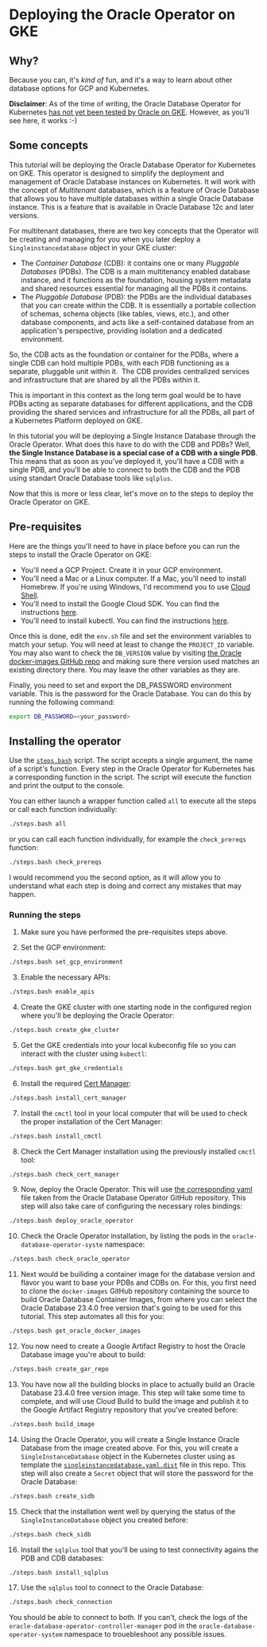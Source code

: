 # Deploying the Oracle Operator on GKE

## Why?

Because you can, it's _kind of_ fun, and it's a way to learn about other database options for GCP and Kubernetes.

**Disclaimer**: As of the time of writing, the Oracle Database Operator for Kubernetes [has not yet been tested by Oracle on GKE](https://github.com/oracle/oracle-database-operator?tab=readme-ov-file#release-status). However, as you'll see here, it works :-)

## Some concepts

This tutorial will be deploying the Oracle Database Operator for Kubernetes on GKE. This operator is designed to simplify the deployment and management of Oracle Database instances on Kubernetes. It will work with the concept of _Multitenant_ databases, which is a feature of Oracle Database that allows you to have multiple databases within a single Oracle Database instance. This is a feature that is available in Oracle Database 12c and later versions.

For multitenant databases, there are two key concepts that the Operator will be creating and managing for you when you later deploy a `Singleinstancedatabase` object in your GKE cluster:

- The _Container Database_ (CDB): it contains one or many _Pluggable Databases_ (PDBs). The CDB is a main multitenancy enabled database instance, and it functions as the foundation, housing system metadata and shared resources essential for managing all the PDBs it contains.
- The _Pluggable Database_ (PDB): the PDBs are the individual databases that you can create within the CDB. It is essentially a portable collection of schemas, schema objects (like tables, views, etc.), and other database components, and acts like a self-contained database from an application's perspective, providing isolation and a dedicated environment.

So, the CDB acts as the foundation or container for the PDBs, where a single CDB can hold multiple PDBs, with each PDB functioning as a separate, pluggable unit within it.  The CDB provides centralized services and infrastructure that are shared by all the PDBs within it.

This is important in this context as the long term goal would be to have PDBs acting as separate databases for different applications, and the CDB providing the shared services and infrastructure for all the PDBs, all part of a Kubernetes Platform deployed on GKE.

In this tutorial you will be deploying a Single Instance Database through the Oracle Operator. What does this have to do with the CDB and PDBs? Well, **the Single Instance Database is a special case of a CDB with a single PDB**. This means that as soon as you've deployed it, you'll have a CDB with a single PDB, and you'll be able to connect to both the CDB and the PDB using standart Oracle Database tools like `sqlplus`.

Now that this is more or less clear, let's move on to the steps to deploy the Oracle Operator on GKE.

## Pre-requisites

Here are the things you'll need to have in place before you can run the steps to install the Oracle Operator on GKE:

- You'll need a GCP Project. Create it in your GCP environment.
- You'll need a Mac or a Linux computer. If a Mac, you'll need to install Homebrew. If you're using Windows, I'd recommend you to use [Cloud Shell](https://cloud.google.com/shell/docs/launching-cloud-shell).
- You'll need to install the Google Cloud SDK.  You can find the instructions [here](https://cloud.google.com/sdk/docs/install).
- You'll need to install kubectl.  You can find the instructions [here](https://kubernetes.io/docs/tasks/tools/install-kubectl/).

Once this is done, edit the `env.sh` file and set the environment variables to match your setup. You will need at least to change the `PROJECT_ID` variable. You may also want to check the `DB_VERSION` value by visiting [the Oracle docker-images GitHub repo](https://github.com/oracle/docker-images/tree/main/OracleDatabase/SingleInstance/dockerfiles) and making sure there version used matches an existing directory there. You may leave the other variables as they are.

Finally, you need to set and export the DB_PASSWORD environment variable. This is the password for the Oracle Database. You can do this by running the following command:

```bash
export DB_PASSWORD=<your_password>
```

## Installing the operator

Use the [`steps.bash`](./steps.bash) script. The script accepts a single argument, the name of a script's function.  Every step in the Oracle Operator for Kubernetes has a corresponding function in the script.  The script will execute the function and print the output to the console.

You can either launch a wrapper function called `all` to execute all the steps or call each function individually:

```bash
./steps.bash all
```

or you can call each function individually, for example the `check_prereqs` function:

```bash
./steps.bash check_prereqs
```

I would recommend you the second option, as it will allow you to understand what each step is doing and correct any mistakes that may happen.

### Running the steps

1. Make sure you have performed the pre-requisites steps above.

2. Set the GCP environment:

```bash
./steps.bash set_gcp_environment
```

3. Enable the necessary APIs:

  ```bash
  ./steps.bash enable_apis
  ```

4. Create the GKE cluster with one starting node in the configured region where you'll be deploying the Oracle Operator:

  ```bash
  ./steps.bash create_gke_cluster
  ```

5. Get the GKE credentials into your local kubeconfig file so you can interact with the cluster using `kubectl`:

  ```bash
  ./steps.bash get_gke_credentials
  ```

6. Install the required [Cert Manager](https://cert-manager.io/):
  ```bash
  ./steps.bash install_cert_manager
  ```

7. Install the `cmctl` tool in your local computer that will be used to check the proper installation of the Cert Manager:
  
  ```bash
  ./steps.bash install_cmctl
  ```

8. Check the Cert Manager installation using the previously installed `cmctl` tool:

  ```bash
  ./steps.bash check_cert_manager
  ```

9. Now, deploy the Oracle Operator. This will use [the corresponding yaml](https://github.com/oracle/oracle-database-operator/blob/main/oracle-database-operator.yaml) file taken from the Oracle Database Operator GitHub repository. This step will also take care of configuring the necessary roles bindings:

  ```bash
  ./steps.bash deploy_oracle_operator
  ```

10. Check the Oracle Operator installation, by listing the pods in the `oracle-database-operator-syste` namespace:

  ```bash
  ./steps.bash check_oracle_operator
  ```

11. Next would be builiding a container image for the database version and flavor you want to base your PDBs and CDBs on. For this, you first need to clone the `docker-images` GitHub repository containing the source to build Oracle Database Container Images, from where you can select the Oracle Database 23.4.0 free version that's going to be used for this tutorial. This step automates all this for you:

  ```bash
  ./steps.bash get_oracle_docker_images
  ```
  
12. You now need to create a Google Artifact Registry to host the Oracle Database image you're about to build:

  ```bash
  ./steps.bash create_gar_repo
  ```

13. You have now all the building blocks in place to actually build an Oracle Database 23.4.0 free version image. This step will take some time to complete, and will use Cloud Build to build the image and publish it to the Google Artifact Registry repository that you've created before:

  ```bash
  ./steps.bash build_image
  ```

14. Using the Oracle Operator, you will create a Single Instance Oracle Database from the image created above. For this, you will create a `SingleInstanceDatabase` object in the Kubernetes cluster using as template the [`singleinstancedatabase.yaml.dist`](./k8s/singleinstancedatabase.yaml.dist) file in this repo. This step will also create a `Secret` object that will store the password for the Oracle Database:

  ```bash
  ./steps.bash create_sidb
  ```
  
15. Check that the installation went well by querying the status of the `SingleInstanceDatabase` object you created before:

  ```bash
  ./steps.bash check_sidb
  ```
  
16. Install the `sqlplus` tool that you'll be using to test connectivity agains the PDB and CDB databases:

  ```bash
  ./steps.bash install_sqlplus
  ```

17. Use the `sqlplus` tool to connect to the Oracle Database:

  ```bash
  ./steps.bash check_connection
  ```

You should be able to connect to both. If you can't, check the logs of the `oracle-database-operator-controller-manager` pod in the `oracle-database-operator-system` namespace to trouebleshoot any possible issues.

